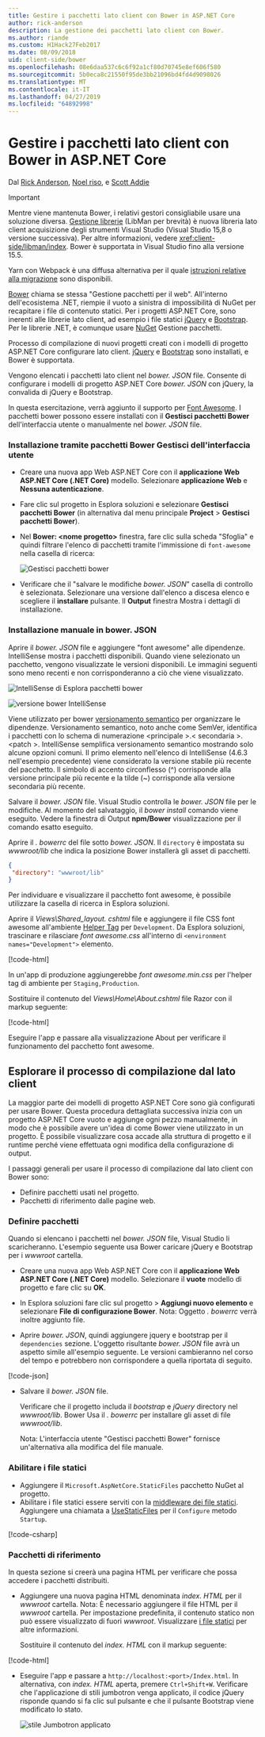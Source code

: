 ```yaml
---
title: Gestire i pacchetti lato client con Bower in ASP.NET Core
author: rick-anderson
description: La gestione dei pacchetti lato client con Bower.
ms.author: riande
ms.custom: H1Hack27Feb2017
ms.date: 08/09/2018
uid: client-side/bower
ms.openlocfilehash: 08e6daa537c6c6f92a1cf80d70745e8ef606f580
ms.sourcegitcommit: 5b0eca8c21550f95de3bb21096bd4fd4d9098026
ms.translationtype: MT
ms.contentlocale: it-IT
ms.lasthandoff: 04/27/2019
ms.locfileid: "64892998"
---
```

# <a name="manage-client-side-packages-with-bower-in-aspnet-core"></a>Gestire i pacchetti lato client con Bower in ASP.NET Core

Dal [Rick Anderson](https://twitter.com/RickAndMSFT), [Noel riso](https://twitter.com/noelrice1), e [Scott Addie](https://scottaddie.com)

> [!IMPORTANT]
> Mentre viene mantenuta Bower, i relativi gestori consigliabile usare una soluzione diversa. [Gestione librerie](https://blogs.msdn.microsoft.com/webdev/2018/04/18/what-happened-to-bower/) (LibMan per brevità) è nuova libreria lato client acquisizione degli strumenti Visual Studio (Visual Studio 15,8 o versione successiva). Per altre informazioni, vedere <xref:client-side/libman/index>. Bower è supportata in Visual Studio fino alla versione 15.5.
>
> Yarn con Webpack è una diffusa alternativa per il quale [istruzioni relative alla migrazione](https://bower.io/blog/2017/how-to-migrate-away-from-bower/) sono disponibili.

[Bower](https://bower.io/) chiama se stessa "Gestione pacchetti per il web". All'interno dell'ecosistema .NET, riempie il vuoto a sinistra di impossibilità di NuGet per recapitare i file di contenuto statici. Per i progetti ASP.NET Core, sono inerenti alle librerie lato client, ad esempio i file statici [jQuery](http://jquery.com/) e [Bootstrap](http://getbootstrap.com/). Per le librerie .NET, è comunque usare [NuGet](https://www.nuget.org/) Gestione pacchetti.

Processo di compilazione di nuovi progetti creati con i modelli di progetto ASP.NET Core configurare lato client. [jQuery](http://jquery.com/) e [Bootstrap](http://getbootstrap.com/) sono installati, e Bower è supportata.

Vengono elencati i pacchetti lato client nel *bower. JSON* file. Consente di configurare i modelli di progetto ASP.NET Core *bower. JSON* con jQuery, la convalida di jQuery e Bootstrap.

In questa esercitazione, verrà aggiunto il supporto per [Font Awesome](http://fontawesome.io). I pacchetti bower possono essere installati con il **Gestisci pacchetti Bower** dell'interfaccia utente o manualmente nel *bower. JSON* file.

### <a name="installation-via-manage-bower-packages-ui"></a>Installazione tramite pacchetti Bower Gestisci dell'interfaccia utente

* Creare una nuova app Web ASP.NET Core con il **applicazione Web ASP.NET Core (.NET Core)** modello. Selezionare **applicazione Web** e **Nessuna autenticazione**.

* Fare clic sul progetto in Esplora soluzioni e selezionare **Gestisci pacchetti Bower** (in alternativa dal menu principale **Project** > **Gestisci pacchetti Bower**).

* Nel **Bower: \<nome progetto\>**  finestra, fare clic sulla scheda "Sfoglia" e quindi filtrare l'elenco di pacchetti tramite l'immissione di `font-awesome` nella casella di ricerca:

  ![Gestisci pacchetti bower](bower/_static/manage-bower-packages.png)

* Verificare che il "salvare le modifiche *bower. JSON*" casella di controllo è selezionata. Selezionare una versione dall'elenco a discesa elenco e scegliere il **installare** pulsante. Il **Output** finestra Mostra i dettagli di installazione.

### <a name="manual-installation-in-bowerjson"></a>Installazione manuale in bower. JSON

Aprire il *bower. JSON* file e aggiungere "font awesome" alle dipendenze. IntelliSense mostra i pacchetti disponibili. Quando viene selezionato un pacchetto, vengono visualizzate le versioni disponibili. Le immagini seguenti sono meno recenti e non corrisponderanno a ciò che viene visualizzato.

![IntelliSense di Esplora pacchetti bower](bower/_static/add-package.png)

![versione bower IntelliSense](bower/_static/version-intelliSense.png)

Viene utilizzato per bower [versionamento semantico](http://semver.org/) per organizzare le dipendenze. Versionamento semantico, noto anche come SemVer, identifica i pacchetti con lo schema di numerazione \<principale >.\< secondaria >. \<patch >. IntelliSense semplifica versionamento semantico mostrando solo alcune opzioni comuni. Il primo elemento nell'elenco di IntelliSense (4.6.3 nell'esempio precedente) viene considerato la versione stabile più recente del pacchetto. Il simbolo di accento circonflesso (^) corrisponde alla versione principale più recente e la tilde (~) corrisponde alla versione secondaria più recente.

Salvare il *bower. JSON* file. Visual Studio controlla le *bower. JSON* file per le modifiche. Al momento del salvataggio, il *bower install* comando viene eseguito. Vedere la finestra di Output **npm/Bower** visualizzazione per il comando esatto eseguito.

Aprire il *. bowerrc* del file sotto *bower. JSON*. Il `directory` è impostata su *wwwroot/lib* che indica la posizione Bower installerà gli asset di pacchetti.

```json
{
 "directory": "wwwroot/lib"
}
```

Per individuare e visualizzare il pacchetto font awesome, è possibile utilizzare la casella di ricerca in Esplora soluzioni.

Aprire il *Views\Shared\_layout. cshtml* file e aggiungere il file CSS font awesome all'ambiente [Helper Tag](xref:mvc/views/tag-helpers/intro) per `Development`. Da Esplora soluzioni, trascinare e rilasciare *font awesome.css* all'interno di `<environment names="Development">` elemento.

[!code-html[](bower/sample/_Layout.cshtml?highlight=4&range=9-13)]

In un'app di produzione aggiungerebbe *font awesome.min.css* per l'helper tag di ambiente per `Staging,Production`.

Sostituire il contenuto del *Views\Home\About.cshtml* file Razor con il markup seguente:

[!code-html[](bower/sample/About.cshtml)]

Eseguire l'app e passare alla visualizzazione About per verificare il funzionamento del pacchetto font awesome.

## <a name="exploring-the-client-side-build-process"></a>Esplorare il processo di compilazione dal lato client

La maggior parte dei modelli di progetto ASP.NET Core sono già configurati per usare Bower. Questa procedura dettagliata successiva inizia con un progetto ASP.NET Core vuoto e aggiunge ogni pezzo manualmente, in modo che è possibile avere un'idea di come Bower viene utilizzato in un progetto. È possibile visualizzare cosa accade alla struttura di progetto e il runtime perché viene effettuata ogni modifica della configurazione di output.

I passaggi generali per usare il processo di compilazione dal lato client con Bower sono:

* Definire pacchetti usati nel progetto. <!-- once defined, you don't need to download them, VS does -->
* Pacchetti di riferimento dalle pagine web.

### <a name="define-packages"></a>Definire pacchetti

Quando si elencano i pacchetti nel *bower. JSON* file, Visual Studio li scaricheranno. L'esempio seguente usa Bower caricare jQuery e Bootstrap per i *wwwroot* cartella.

* Creare una nuova app Web ASP.NET Core con il **applicazione Web ASP.NET Core (.NET Core)** modello. Selezionare il **vuote** modello di progetto e fare clic su **OK**.

* In Esplora soluzioni fare clic sul progetto > **Aggiungi nuovo elemento** e selezionare **File di configurazione Bower**. Nota: Oggetto *. bowerrc* verrà inoltre aggiunto file.

* Aprire *bower. JSON*, quindi aggiungere jquery e bootstrap per il `dependencies` sezione. L'oggetto risultante *bower. JSON* file avrà un aspetto simile all'esempio seguente. Le versioni cambieranno nel corso del tempo e potrebbero non corrispondere a quella riportata di seguito.

[!code-json[](bower/sample/bower.json?highlight=5,6)]

* Salvare il *bower. JSON* file.

  Verificare che il progetto includa il *bootstrap* e *jQuery* directory nel *wwwroot/lib*. Bower Usa il *. bowerrc* per installare gli asset di file *wwwroot/lib*.

  Nota: L'interfaccia utente "Gestisci pacchetti Bower" fornisce un'alternativa alla modifica del file manuale.

### <a name="enable-static-files"></a>Abilitare i file statici

* Aggiungere il `Microsoft.AspNetCore.StaticFiles` pacchetto NuGet al progetto.
* Abilitare i file statici essere serviti con la [middleware dei file statici](/dotnet/api/microsoft.aspnetcore.builder.staticfileextensions). Aggiungere una chiamata a [UseStaticFiles](/dotnet/api/microsoft.aspnetcore.builder.staticfileextensions) per il `Configure` metodo `Startup`.

[!code-csharp[](bower/sample/Startup.cs?highlight=9)]

### <a name="reference-packages"></a>Pacchetti di riferimento

In questa sezione si creerà una pagina HTML per verificare che possa accedere i pacchetti distribuiti.

* Aggiungere una nuova pagina HTML denominata *index. HTML* per il *wwwroot* cartella. Nota: È necessario aggiungere il file HTML per il *wwwroot* cartella. Per impostazione predefinita, il contenuto statico non può essere visualizzato di fuori *wwwroot*. Visualizzare [i file statici](xref:fundamentals/static-files) per altre informazioni.

  Sostituire il contenuto del *index. HTML* con il markup seguente:

[!code-html[](bower/sample/Index.html)]

* Eseguire l'app e passare a `http://localhost:<port>/Index.html`. In alternativa, con *index. HTML* aperta, premere `Ctrl+Shift+W`. Verificare che l'applicazione di stili jumbotron venga applicato, il codice jQuery risponde quando si fa clic sul pulsante e che il pulsante Bootstrap viene modificato lo stato.

  ![stile Jumbotron applicato](bower/_static/jumbotron.png)
